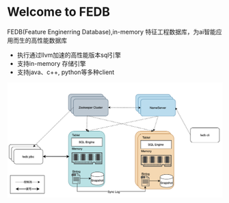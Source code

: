 # Welcome to FEDB

FEDB\(Feature Enginerring Database\),in-memory 特征工程数据库，为ai智能应用而生的高性能数据库

* 执行通过llvm加速的高性能版本sql引擎
* 支持in-memory 存储引擎
* 支持java、c++, python等多种client

![](./assets/fedb_arch.png)
